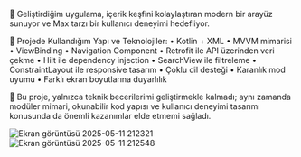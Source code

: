 📱 Geliştirdiğim uygulama, içerik keşfini kolaylaştıran modern bir arayüz sunuyor ve Max tarzı bir kullanıcı deneyimi hedefliyor.

🔧 Projede Kullandığım Yapı ve Teknolojiler:
• Kotlin + XML
• MVVM mimarisi
• ViewBinding
• Navigation Component
• Retrofit ile API üzerinden veri çekme
• Hilt ile dependency injection
• SearchView ile filtreleme
• ConstraintLayout ile responsive tasarım
• Çoklu dil desteği
• Karanlık mod uyumu
• Farklı ekran boyutlarına duyarlılık

🎯 Bu proje, yalnızca teknik becerilerimi geliştirmekle kalmadı; aynı zamanda modüler mimari, okunabilir kod yapısı ve kullanıcı deneyimi tasarımı konusunda da önemli kazanımlar elde etmemi sağladı.

![Ekran görüntüsü 2025-05-11 212321](https://github.com/user-attachments/assets/fc2ec720-4bad-4252-bf01-4fa09739acbe)
![Ekran görüntüsü 2025-05-11 212548](https://github.com/user-attachments/assets/57667bba-9c6d-4cec-b05c-4a165f6dc5d9)
